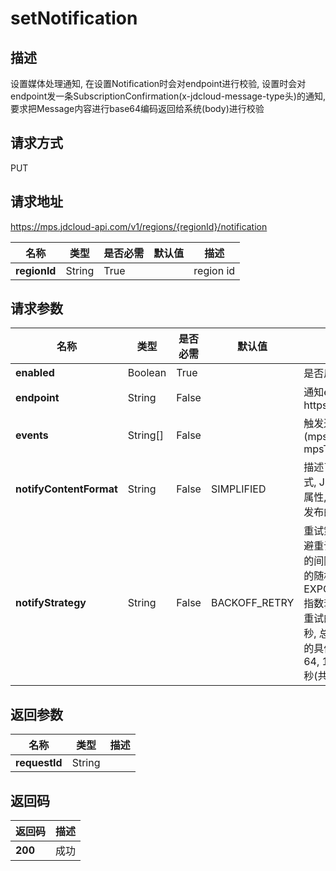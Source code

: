 # setNotification


## 描述
设置媒体处理通知, 在设置Notification时会对endpoint进行校验, 设置时会对endpoint发一条SubscriptionConfirmation(x-jdcloud-message-type头)的通知, 要求把Message内容进行base64编码返回给系统(body)进行校验

## 请求方式
PUT

## 请求地址
https://mps.jdcloud-api.com/v1/regions/{regionId}/notification

|名称|类型|是否必需|默认值|描述|
|---|---|---|---|---|
|**regionId**|String|True||region id|

## 请求参数
|名称|类型|是否必需|默认值|描述|
|---|---|---|---|---|
|**enabled**|Boolean|True||是否启用通知|
|**endpoint**|String|False||通知endpoint, 当前支持http://和https://|
|**events**|String[]|False||触发通知的事件集合 (mpsTranscodeComplete, mpsThumbnailComplete)|
|**notifyContentFormat**|String|False|SIMPLIFIED|描述了向 Endpoint 推送的消息格式, JSON: 包含消息正文和消息属性, SIMPLIFIED: 消息体即用户发布的消息, 不包含任何属性信息|
|**notifyStrategy**|String|False|BACKOFF_RETRY|重试策略, BACKOFF_RETRY: 退避重试策略, 重试 3 次, 每次重试的间隔时间是 10秒 到 20秒 之间的随机值; EXPONENTIAL_DECAY_RETRY: 指数衰减重试, 重试 176 次, 每次重试的间隔时间指数递增至 512秒, 总计重试时间为1天; 每次重试的具体间隔为: 1, 2, 4, 8, 16, 32, 64, 128, 256, 512, 512 ... 512 秒(共167个512)|


## 返回参数
|名称|类型|描述|
|---|---|---|
|**requestId**|String||



## 返回码
|返回码|描述|
|---|---|
|**200**|成功|
